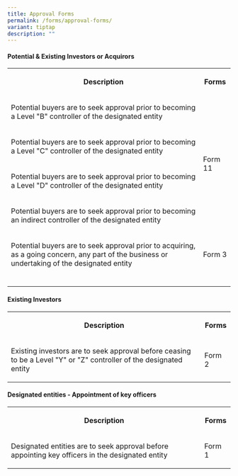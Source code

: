 ```yaml
---
title: Approval Forms
permalink: /forms/approval-forms/
variant: tiptap
description: ""
---
```

<h4><strong>Potential &amp; Existing Investors or Acquirors</strong></h4>
<table>
<tbody>
<tr>
<th rowspan="1" colspan="1">
<p>Description</p>
</th>
<th rowspan="1" colspan="1">
<p>Forms</p>
</th>
</tr>
<tr>
<td rowspan="1" colspan="1">
<p>Potential buyers are to seek approval prior to becoming a Level "B" controller
of the designated entity</p>
</td>
<td rowspan="4" colspan="1">
<p>Form 11</p>
</td>
</tr>
<tr>
<td rowspan="1" colspan="1">
<p>Potential buyers are to seek approval prior to becoming a Level "C" controller
of the designated entity</p>
</td>
</tr>
<tr>
<td rowspan="1" colspan="1">
<p>Potential buyers are to seek approval prior to becoming a Level "D" controller
of the designated entity</p>
</td>
</tr>
<tr>
<td rowspan="1" colspan="1">
<p>Potential buyers are to seek approval prior to becoming an indirect controller
of the designated entity</p>
</td>
</tr>
<tr>
<td rowspan="1" colspan="1">
<p>Potential buyers are to seek approval prior to acquiring, as a going concern,
any part of the business or undertaking of the designated entity</p>
</td>
<td rowspan="1" colspan="1">
<p>Form 3</p>
</td>
</tr>
<tr>
<td rowspan="1" colspan="1">
<p></p>
</td>
<td rowspan="1" colspan="1">
<p></p>
</td>
</tr>
</tbody>
</table>
<h4><strong>Existing Investors</strong></h4>
<table>
<tbody>
<tr>
<th rowspan="1" colspan="1">
<p>Description</p>
</th>
<th rowspan="1" colspan="1">
<p>Forms</p>
</th>
</tr>
<tr>
<td rowspan="1" colspan="1">
<p>Existing investors are to seek approval before ceasing to be a Level "Y"
or "Z" controller of the designated entity</p>
</td>
<td rowspan="1" colspan="1">
<p>Form 2</p>
</td>
</tr>
</tbody>
</table>
<h4><strong>Designated entities - Appointment of key officers</strong></h4>
<table>
<tbody>
<tr>
<th rowspan="1" colspan="1">
<p>Description</p>
</th>
<th rowspan="1" colspan="1">
<p>Forms</p>
</th>
</tr>
<tr>
<td rowspan="1" colspan="1">
<p>Designated entities are to seek approval before appointing key officers
in the designated entity</p>
</td>
<td rowspan="1" colspan="1">
<p>Form 1</p>
</td>
</tr>
</tbody>
</table>
<p></p>
<p></p>